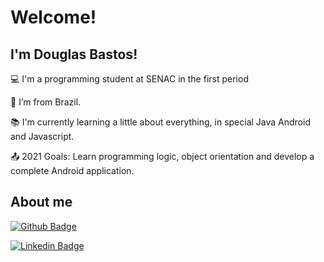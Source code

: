 # Welcome!

## I'm Douglas Bastos!

:computer:  I'm a programming student at SENAC in the first period

:house_with_garden:  I’m from Brazil.

:books:  I'm currently learning a little about everything, in special Java Android and Javascript.

:outbox_tray:  2021 Goals: Learn programming logic, object orientation and develop a complete Android application.

 

## About me

[![Github Badge](https://img.shields.io/badge/-Github-000?style=flat-square&logo=Github&logoColor=white&link=https://github.com/dbastosdev)](https://github.com/dbastosdev)

[![Linkedin Badge](https://img.shields.io/badge/-LinkedIn-blue?style=flat-square&logo=Linkedin&logoColor=white&link=https://www.linkedin.com/in/douglas-b-5a7413219/)]( https://www.linkedin.com/in/douglas-b-5a7413219/)

